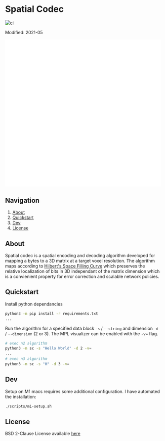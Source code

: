# Spatial Codec
[![ci](https://github.com/LEAP-Systems/spatial-codec/actions/workflows/ci.yaml/badge.svg?branch=master)](https://github.com/LEAP-Systems/spatial-codec/actions/workflows/ci.yaml)

Modified: 2021-05

<p align="center">
  <img src="docs/img/LEAP_INS_WHITE.png"/>
</p>

## Navigation
  1. [About](#about)
  2. [Quickstart](#quickstart)
  3. [Dev](#dev)
  4. [License](#license)

## About
Spatial codec is a spatial encoding and decoding algorithm developed for mapping a bytes to a 3D matrix at a target voxel resolution. The algorithm maps according to [Hilbert's Space Filling Curve](https://en.wikipedia.org/wiki/Hilbert_curve) which preserves the relative localization of bits in 3D independant of the matrix dimension which is a convienient property for error correction and scalable network policies.

## Quickstart
Install python dependancies
```bash
python3 -m pip install -r requirements.txt
...
```
Run the algorithm for a specified data block `-s` / `--string` and dimension `-d` / `--dimension` (2 or 3). The MPL visualizer can be enabled with the `-v=` flag.
```bash
# exec n2 algorithm
python3 -m sc -s "Hello World" -d 2 -v=
...
# exec n3 algorithm
python3 -m sc -s "H" -d 3 -v=
```

## Dev
Setup on M1 macs requires some additional configuration. I have automated the installation:
```bash
./scripts/m1-setup.sh
```

## License
BSD 2-Clause License available [here](LICENSE)
